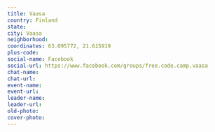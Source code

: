 ```yaml
---
title: Vaasa
country: Finland
state: 
city: Vaasa
neighborhood: 
coordinates: 63.095772, 21.615919
plus-code:
social-name: Facebook
social-url: https://www.facebook.com/groups/free.code.camp.vaasa
chat-name:
chat-url:
event-name:
event-url:
leader-name:
leader-url:
old-photo: 
cover-photo:
---
```

